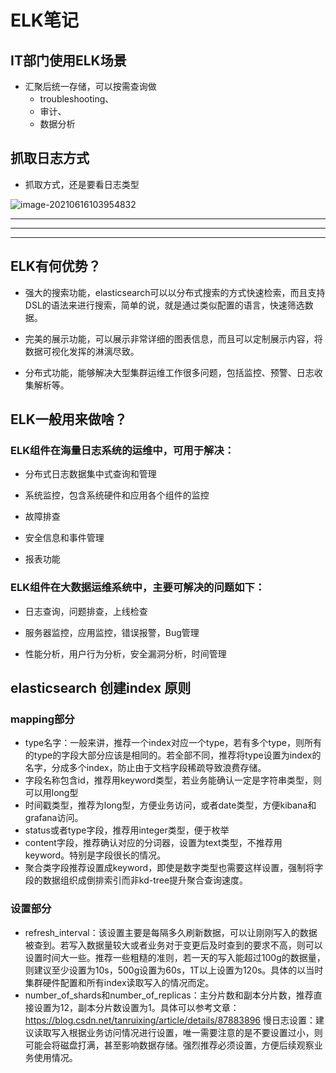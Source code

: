 # ELK笔记

## IT部门使用ELK场景

- 汇聚后统一存储，可以按需查询做
  - troubleshooting、
  - 审计、
  - 数据分析

## 抓取日志方式

- 抓取方式，还是要看日志类型

![image-20210616103954832](https://cdn.jsdelivr.net/gh/ihatebeans/images@main/img/image-20210616103954832.png)

---

---

---

## ELK有何优势？

- 强大的搜索功能，elasticsearch可以以分布式搜索的方式快速检索，而且支持DSL的语法来进行搜索，简单的说，就是通过类似配置的语言，快速筛选数据。

- 完美的展示功能，可以展示非常详细的图表信息，而且可以定制展示内容，将数据可视化发挥的淋漓尽致。

- 分布式功能，能够解决大型集群运维工作很多问题，包括监控、预警、日志收集解析等。

## ELK一般用来做啥？

### ELK组件在海量日志系统的运维中，可用于解决：

- 分布式日志数据集中式查询和管理

- 系统监控，包含系统硬件和应用各个组件的监控

- 故障排查

- 安全信息和事件管理

- 报表功能

### ELK组件在大数据运维系统中，主要可解决的问题如下：

- 日志查询，问题排查，上线检查

- 服务器监控，应用监控，错误报警，Bug管理

- 性能分析，用户行为分析，安全漏洞分析，时间管理

## elasticsearch 创建index 原则

### mapping部分

- type名字：一般来讲，推荐一个index对应一个type，若有多个type，则所有的type的字段大部分应该是相同的。若全部不同，推荐将type设置为index的名字，分成多个index，防止由于文档字段稀疏导致浪费存储。
- 字段名称包含id，推荐用keyword类型，若业务能确认一定是字符串类型，则可以用long型
- 时间戳类型，推荐为long型，方便业务访问，或者date类型，方便kibana和grafana访问。
- status或者type字段，推荐用integer类型，便于枚举
- content字段，推荐确认对应的分词器，设置为text类型，不推荐用keyword。特别是字段很长的情况。
- 聚合类字段推荐设置成keyword，即使是数字类型也需要这样设置，强制将字段的数据组织成倒排索引而非kd-tree提升聚合查询速度。

### 设置部分

- refresh_interval：该设置主要是每隔多久刷新数据，可以让刚刚写入的数据被查到。若写入数据量较大或者业务对于变更后及时查到的要求不高，则可以设置时间大一些。推荐一些粗糙的准则，若一天的写入能超过100g的数据量，则建议至少设置为10s，500g设置为60s，1T以上设置为120s。具体的以当时集群硬件配置和所有index读取写入的情况而定。
- number_of_shards和number_of_replicas：主分片数和副本分片数，推荐直接设置为12，副本分片数设置为1。具体可以参考文章：https://blog.csdn.net/tanruixing/article/details/87883896
慢日志设置：建议读取写入根据业务访问情况进行设置，唯一需要注意的是不要设置过小，则可能会将磁盘打满，甚至影响数据存储。强烈推荐必须设置，方便后续观察业务使用情况。


